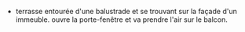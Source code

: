 - terrasse entourée d'une balustrade et se trouvant sur la façade d'un immeuble. 
  ouvre la porte-fenêtre et va prendre l'air sur le balcon.